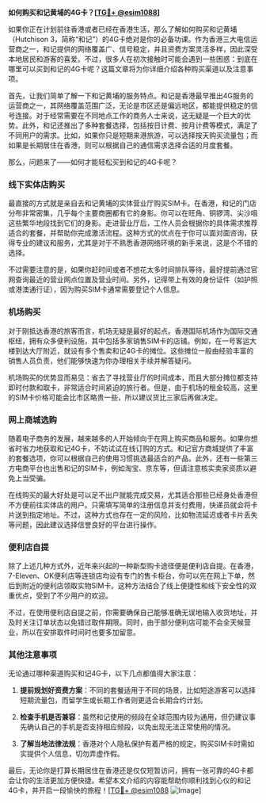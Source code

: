 **如何购买和记黄埔的4G卡？[[TG💪+ @esim1088](https://t.me/s/esim1088)]**

如果你正在计划前往香港或者已经在香港生活，那么了解如何购买和记黄埔（Hutchison 3，简称“和记”）的4G卡绝对是你的必备功课。作为香港三大电信运营商之一，和记提供的网络覆盖广、信号稳定，并且资费方案灵活多样，因此深受本地居民和游客的喜爱。不过，很多人在初次接触时可能会遇到一些困惑：到底在哪里可以买到和记的4G卡呢？这篇文章将为你详细介绍各种购买渠道以及注意事项。

首先，让我们简单了解一下和记黄埔的服务特点。和记是香港最早推出4G服务的运营商之一，其网络覆盖范围广泛，无论是市区还是偏远地区，都能提供稳定的信号连接。对于经常需要在不同地点工作的商务人士来说，这无疑是一个巨大的优势。此外，和记还推出了多种套餐选择，包括按日计费、按月计费等模式，满足了不同用户的需求。比如，如果你只是短期来港旅游，可以选择按天购买流量包；而如果是长期居住在香港，则可以根据自己的通信需求选择合适的月度套餐。

那么，问题来了——如何才能轻松买到和记的4G卡呢？

### **线下实体店购买**
最直接的方式就是亲自去和记黄埔的实体营业厅购买SIM卡。在香港，和记的门店分布非常密集，几乎每个主要商圈都有它的身影。你可以在旺角、铜锣湾、尖沙咀这些繁华地段找到它们的身影。走进营业厅后，工作人员会根据你的具体需求推荐适合的套餐，并帮助你完成激活流程。这种方式的优点在于你可以面对面咨询，获得专业的建议和服务，尤其是对于不熟悉香港网络环境的新手来说，这是个不错的选择。

不过需要注意的是，如果你赶时间或者不想花太多时间排队等待，最好提前通过官网查询最近的营业网点位置及营业时间。另外，记得带上有效的身份证件（如护照或港澳通行证），因为购买SIM卡通常需要登记个人信息。

### **机场购买**
对于刚抵达香港的旅客而言，机场无疑是最好的起点。香港国际机场作为国际交通枢纽，拥有众多便利设施，其中包括多家销售SIM卡的店铺。例如，在一号客运大楼到达大厅附近，就设有多个售卖和记4G卡的摊位。这些摊位一般由经验丰富的销售人员负责，他们能够快速为你办理相关手续并解答疑问。

机场购买的优势显而易见：省去了寻找营业厅的时间成本，而且大部分摊位都支持即时付款和取卡，非常适合时间紧迫的旅行者。但是，由于机场的租金较高，这里的SIM卡价格可能会比市区略贵一些，所以建议货比三家后再做决定。

### **网上商城选购**
随着电子商务的发展，越来越多的人开始倾向于在网上购买商品和服务。如果你想省时省力地获取和记4G卡，不妨试试在线订购的方式。和记官方商城提供了丰富的套餐选项，你可以根据自己的使用习惯挑选最适合的产品。此外，还有一些第三方电商平台也出售和记的SIM卡，例如淘宝、京东等，但请注意核实卖家资质以避免上当受骗。

在线购买的最大好处是可以足不出户就能完成交易，尤其适合那些已经身处香港但不方便前往实体店的用户。只需填写简单的注册信息并支付费用，快递员就会将卡片送到指定地址。不过，这种方式也存在一定的风险，比如物流延迟或者卡片丢失等问题，因此建议选择信誉良好的平台进行操作。

### **便利店自提**
除了上述几种方式外，近年来兴起的一种新型购卡途径便是便利店自提。在香港，7-Eleven、OK便利店等连锁店均设有专门的售卡柜台，你可以先在网上下单，然后到附近的便利店领取实物SIM卡。这种方法结合了线上便捷性和线下安全性的双重优点，受到了不少用户的欢迎。

不过，在使用便利店自提之前，你需要确保自己能够准确无误地输入收货地址，并及时关注订单状态以免错过取件期限。同时，由于部分便利店可能不会全天候营业，所以在安排取件时间时也要多加留意。

### **其他注意事项**
无论通过哪种渠道购买和记4G卡，以下几点都值得大家注意：

1. **提前规划好资费方案**：不同的套餐适用于不同的场景，比如短途游客可以选择短期流量包，而留学生或长期工作者则更适合长期合约计划。
   
2. **检查手机是否兼容**：虽然和记使用的频段在全球范围内较为通用，但仍建议事先确认自己的手机是否支持相应频段，以免出现无法正常使用的情况。

3. **了解当地法律法规**：香港对个人隐私保护有着严格的规定，购买SIM卡时需如实提供个人信息，切勿弄虚作假。

最后，无论你是打算长期居住在香港还是仅仅短暂访问，拥有一张可靠的4G卡都会让你的生活更加方便快捷。希望本文介绍的内容能帮助你顺利找到心仪的和记4G卡，并开启一段愉快的旅程！[[TG💪+ @esim1088](https://t.me/s/esim1088) ![Image](https://i.postimg.cc/4NQfJmqS/Snipaste-2025-05-13-00-14-12.png)]